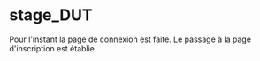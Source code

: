 # stage_DUT
Pour l'instant la page de connexion est faite.
Le passage à la page d'inscription est établie.
